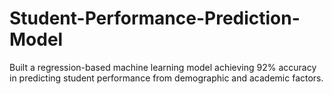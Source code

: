 # Student-Performance-Prediction-Model
Built a regression-based machine learning model achieving 92% accuracy in predicting student performance from demographic and academic factors.
